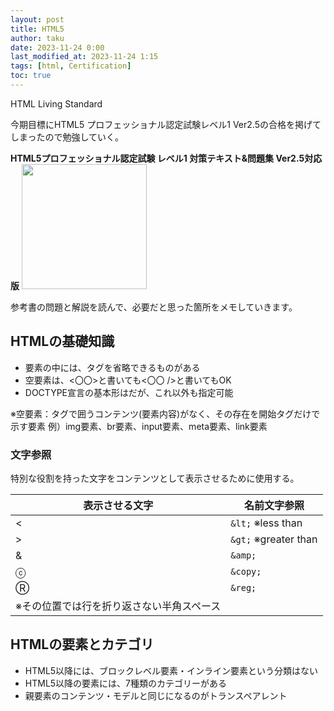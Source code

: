 ```yaml
---
layout: post
title: HTML5
author: taku
date: 2023-11-24 0:00
last_modified_at: 2023-11-24 1:15
tags: [html, Certification]
toc: true
---
```


HTML Living Standard

今期目標にHTML5 プロフェッショナル認定試験レベル1 Ver2.5の合格を掲げてしまったので勉強していく。

**HTML5プロフェッショナル認定試験 レベル1 対策テキスト&問題集 Ver2.5対応版**
<img src="https://m.media-amazon.com/images/I/81wIq3AukCL._SY342_.jpg" width="200px">

参考書の問題と解説を読んで、必要だと思った箇所をメモしていきます。

## HTMLの基礎知識

- 要素の中には、タグを省略できるものがある
- 空要素は、<〇〇>と書いても<〇〇 />と書いてもOK
- DOCTYPE宣言の基本形は<!DOCTYPE html>だが、これ以外も指定可能

※空要素：タグで囲うコンテンツ(要素内容)がなく、その存在を開始タグだけで示す要素
例）img要素、br要素、input要素、meta要素、link要素

### 文字参照

特別な役割を持った文字をコンテンツとして表示させるために使用する。

|  表示させる文字  |  名前文字参照  |
| --------- |--------- |
|  <  |  `&lt;` ※less than |
|  >  |  `&gt;` ※greater than |
|  &  |  `&amp;`  |
|  ⓒ  |  `&copy;`  |
|  Ⓡ  |  `&reg;`  |
|  ※その位置では行を折り返さない半角スペース  |  &nbsp;  |

## HTMLの要素とカテゴリ

- HTML5以降には、ブロックレベル要素・インライン要素という分類はない
- HTML5以降の要素には、7種類のカテゴリーがある
- 親要素のコンテンツ・モデルと同じになるのがトランスペアレント



